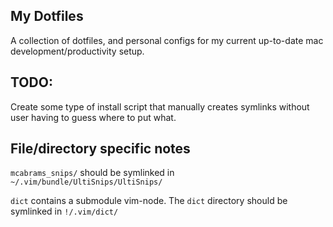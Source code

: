 My Dotfiles
-----------
A collection of dotfiles, and personal configs for my current up-to-date mac development/productivity setup.

TODO:
--------
Create some type of install script that manually creates symlinks without user having to guess where to put what.

File/directory specific notes
--------
`mcabrams_snips/` should be symlinked in `~/.vim/bundle/UltiSnips/UltiSnips/`

`dict` contains a submodule vim-node. The `dict` directory should be symlinked in `!/.vim/dict/`
